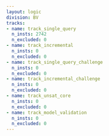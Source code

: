 ```yaml
---
layout: logic
division: BV
tracks:
- name: track_single_query
  n_insts: 2742
  n_excluded: 0
- name: track_incremental
  n_insts: 0
  n_excluded: 0
- name: track_single_query_challenge
  n_insts: 0
  n_excluded: 0
- name: track_incremental_challenge
  n_insts: 0
  n_excluded: 0
- name: track_unsat_core
  n_insts: 0
  n_excluded: 0
- name: track_model_validation
  n_insts: 0
  n_excluded: 0
---
```

